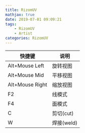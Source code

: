 ```yaml
---
title: RizomUV
mathjax: true
date: 2019-07-01 09:09:21
tags:
    - RizomUV
    - Artist
categories: RizomUV
---
```

|快捷键|说明|
|--|--|
|Alt+Mouse Left|旋转视图|
|Alt+Mouse Mid|平移视图|
|Alt+Mouse Right|缩放视图|
|F2|线模式|
|F4|面模式|
|C|剪切(cut)|
|W|焊接(weld)|